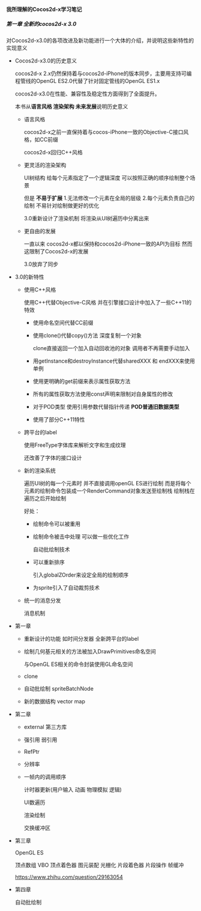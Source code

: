 #### 我所理解的Cocos2d-x学习笔记



##### 第一章 全新的cocos2d-x 3.0

对Cocos2d-x3.0的各项改进及新功能进行一个大体的介绍，并说明这些新特性的实现意义

* Cocos2d-x3.0的历史意义

  cocos2d-x 2.x仍然保持着与cocos2d-iPhone的版本同步，主要用支持可编程管线的OpenGL ES2.0代替了针对固定管线的OpenGL ES1.x

  cocos2d-x3.0在性能、兼容性及稳定性方面得到了全面提升。

  本书从**语言风格 渲染架构 未来发展**说明历史意义

  * 语言风格

    cocos2d-x之前一直保持着与cocos-iPhone一致的Objective-C接口风格，如CC前缀

    cocos2d-x回归C++风格

  * 更灵活的渲染架构

    UI树结构 给每个元素指定了一个逻辑深度 可以按照正确的顺序绘制整个场景

    但是 **不易于扩展** 1.无法修改一个元素在全局的层级  2.每个元素负责自己的绘制 不易针对绘制做更好的优化

    3.0重新设计了渲染机制 将渲染从UI树遍历中分离出来

  * 更自由的发展

    一直以来 cocos2d-x都以保持和cocos2d-iPhone一致的API为目标 然而这限制了Cocos2d-x的发展

    3.0放弃了同步

* 3.0的新特性

  * 使用C++风格

    使用C++代替Objective-C风格 并在引擎接口设计中加入了一些C++11的特效

    * 使用命名空间代替CC前缀

    * 使用clone()代替copy()方法 深度复制一个对象

      clone直接返回一个加入自动回收池的对象 调用者不再需要手动加入

    * 用getInstance和destroyInstance代替sharedXXX 和 endXXX来使用单例

    * 使用更明确的get前缀来表示属性获取方法

    * 所有的属性获取方法使用const声明来限制对自身属性的修改

    * 对于POD类型 使用引用参数代替指针传递 **POD普通旧数据类型**

    * 使用了部分C++11特性

  * 跨平台的label

    使用FreeType字体库来解析文字和生成纹理

    还改善了字体的接口设计

  * 新的渲染系统

    遍历UI树的每一个元素时 并不直接调用openGL ES进行绘制 而是将每个元素的绘制命令包装成一个RenderCommand对象发送至绘制栈 绘制栈在遍历之后开始绘制

    好处：

    * 绘制命令可以被重用

    * 绘制命令被击中处理 可以做一些优化工作

      自动批绘制技术

    * 可以重新排序

      引入globalZOrder来设定全局的绘制顺序

    * 为sprite引入了自动裁剪技术

  * 统一的消息分发

    消息机制





* 第一章 

  * 重新设计的功能 如时间分发器 全新跨平台的label

  * 绘制几何基元相关的方法被加入DrawPrimitives命名空间

    与OpenGL ES相关的命令封装使用GL命名空间

  * clone

  * 自动批绘制 spriteBatchNode

  * 新的数据结构 vector map

* 第二章

  * external 第三方库

  * 强引用 弱引用

  * RefPtr

  * 分辨率

  * 一帧内的调用顺序

    计时器更新(用户输入 动画 物理模拟 逻辑)

    UI数遍历

    渲染绘制

    交换缓冲区

* 第三章

  OpenGL ES

  顶点数组 VBO 顶点着色器 图元装配 光栅化 片段着色器 片段操作 帧缓冲

  https://www.zhihu.com/question/29163054

* 第四章

  自动批绘制